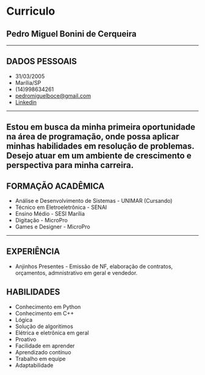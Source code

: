 # Curriculo 
## Pedro Miguel Bonini de Cerqueira
---

## DADOS PESSOAIS
- 31/03/2005
- Marília/SP
- (14)998634261
- pedromiguelboce@gmail.com
- [Linkedin](https://www.linkedin.com/in/pedro-miguel-0b0446229)
---
Estou em busca da minha primeira oportunidade na área de programação, onde possa aplicar minhas habilidades em resolução de problemas. Desejo atuar em um ambiente de crescimento e perspectiva para minha carreira.
---
## FORMAÇÃO ACADÊMICA
- Análise e Desenvolvimento de Sistemas - UNIMAR (Cursando)
- Técnico em Eletroeletrônica - SENAI
- Ensino Médio - SESI Marília
- Digitação - MicroPro
- Games e Designer - MicroPro
---
## EXPERIÊNCIA
- Anjinhos Presentes - Emissão de NF, elaboração de contratos, orçamentos, admnistrativo em geral e vendedor.
## HABILIDADES
- Conhecimento em Python
- Conhecimento em C++
- Lógica
- Solução de algoritimos
- Elétrica e eletrônica em geral
- Proativo
- Facilidade em aprender
- Aprendizado contínuo
- Trabalho em equipe
- Adaptabilidade